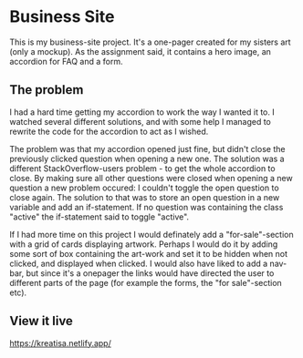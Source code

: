 # Business Site

This is my business-site project. 
It's a one-pager created for my sisters art (only a mockup). 
As the assignment said, it contains a hero image, an accordion for FAQ and a form. 

## The problem

I had a hard time getting my accordion to work the way I wanted it to.
I watched several different solutions, and with some help I managed to rewrite the code for the accordion to act as I wished.

The problem was that my accordion opened just fine, but didn't close the previously clicked question when opening a new one.
The solution was a different StackOverflow-users problem - to get the whole accordion to close.
By making sure all other questions were closed when opening a new question a new problem occured:
I couldn't toggle the open question to close again. The solution to that was to store an open question in a new variable and add an if-statement. If no question was containing the class "active" the if-statement said to toggle "active".

If I had more time on this project I would definately add a "for-sale"-section with a grid of cards displaying artwork.
Perhaps I would do it by adding some sort of box containing the art-work and set it to be hidden when not clicked, and displayed when clicked.
I would also have liked to add a nav-bar, but since it's a onepager the links would have directed the user to different parts of the page (for example the forms, the "for sale"-section etc).

## View it live
https://kreatisa.netlify.app/ 
